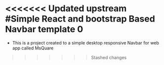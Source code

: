 <<<<<<< Updated upstream
#Simple React and bootstrap Based Navbar template 0
=======
- This is a project created to a simple desktop responsive Navbar for web app called MsQuare
>>>>>>> Stashed changes
